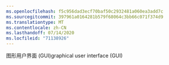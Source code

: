 ```yaml
---
ms.openlocfilehash: f5c956dad3ecf70baf50c2932481a060ea3add7c
ms.sourcegitcommit: 397961a0164281b579f68064c3bb66c071f374d9
ms.translationtype: MT
ms.contentlocale: zh-CN
ms.lasthandoff: 07/14/2020
ms.locfileid: "71138926"
---
```

<span data-ttu-id="ad370-101">图形用户界面 (GUI)</span><span class="sxs-lookup"><span data-stu-id="ad370-101">graphical user interface (GUI)</span></span>